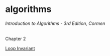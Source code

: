 # algorithms

###### Introduction to Algorithms - 3rd Edition, Cormen

Chapter 2

[Loop Invariant](Algo-Cormen-Book/Chapter2/Notes.md)